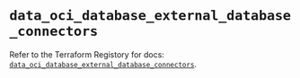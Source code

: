 # `data_oci_database_external_database_connectors`

Refer to the Terraform Registory for docs: [`data_oci_database_external_database_connectors`](https://registry.terraform.io/providers/oracle/oci/6.18.0/docs/data-sources/database_external_database_connectors).
